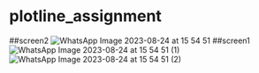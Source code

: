 # plotline_assignment
##screen2
![WhatsApp Image 2023-08-24 at 15 54 51](https://github.com/coder-freak/plotline/assets/82790440/ab83f03b-88c7-4d7f-9de2-8d437463cf44)
##screen1
![WhatsApp Image 2023-08-24 at 15 54 51 (1)](https://github.com/coder-freak/plotline/assets/82790440/48301e71-4a8a-4871-be68-32cbba911bbb)
![WhatsApp Image 2023-08-24 at 15 54 51 (2)](https://github.com/coder-freak/plotline/assets/82790440/2a6d28ae-92cc-48e3-b400-74de3abe9ce3)

